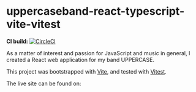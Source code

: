 # uppercaseband-react-typescript-vite-vitest

**CI build:**
[![CircleCI](https://dl.circleci.com/status-badge/img/gh/markdeleon01/uppercaseband-react-typescript-vite-vitest/tree/master.svg?style=svg)](https://dl.circleci.com/status-badge/redirect/gh/markdeleon01/uppercaseband-react-typescript-vite-vitest/tree/master)

As a matter of interest and passion for JavaScript and music in general, I created a React web application for my band UPPERCASE.

This project was bootstrapped with [Vite](https://www.npmjs.com/package/create-vite), and tested with [Vitest](https://vitest.dev/guide/).

The live site can be found on:
